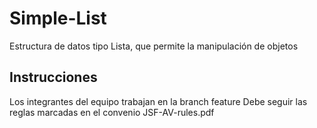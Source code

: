 # Simple-List
Estructura de datos tipo Lista, que permite la manipulación de objetos

## Instrucciones
Los integrantes del equipo trabajan en la branch feature Debe seguir las reglas marcadas en el convenio JSF-AV-rules.pdf